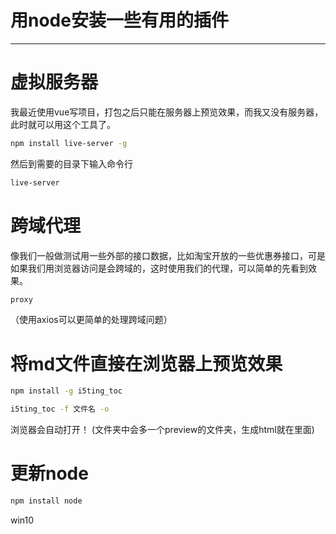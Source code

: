 #  用node安装一些有用的插件

---

# 虚拟服务器

我最近使用vue写项目，打包之后只能在服务器上预览效果，而我又没有服务器，此时就可以用这个工具了。

```bash
npm install live-server -g
```

然后到需要的目录下输入命令行

```bash
live-server
```

# 跨域代理

像我们一般做测试用一些外部的接口数据，比如淘宝开放的一些优惠券接口，可是如果我们用浏览器访问是会跨域的，这时使用我们的代理，可以简单的先看到效果。

```bash
proxy
```

（使用axios可以更简单的处理跨域问题）

# 将md文件直接在浏览器上预览效果

```bash
npm install -g i5ting_toc
```

```bash
i5ting_toc -f 文件名 -o
```

浏览器会自动打开！ (文件夹中会多一个preview的文件夹，生成html就在里面)

# 更新node

```bash
npm install node
```

win10
